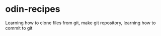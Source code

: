# odin-recipes
Learning how to clone files from git, make git repository, learning how to commit to git